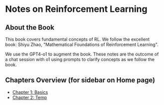 # Notes on Reinforcement Learning



## About the Book
This book covers fundamental concepts of RL. We follow the excellent book:
Shiyu Zhao, "Mathematical Foundations of Reinforcement Learning".

We use the GPT4-o1 to augment the book. These notes are the outcome of a chat session with o1
using prompts to clarify concepts as we follow the book.


## Chapters Overview (for sidebar on Home page)

*   [Chapter 1: Basics](chapter1.md)
*   [Chapter 2: Temp](chapter2.md)
